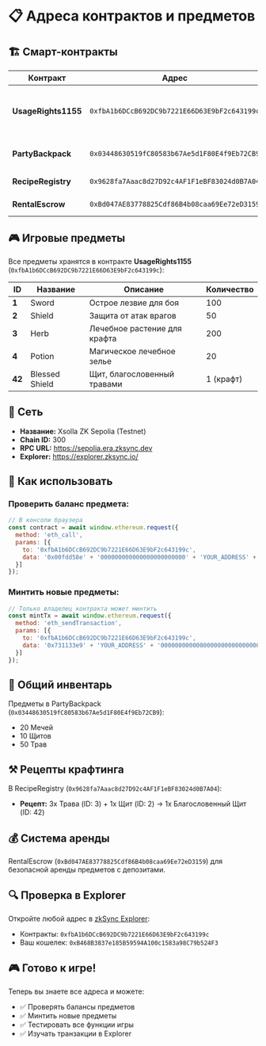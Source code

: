 # 📋 Адреса контрактов и предметов

## 🏗️ Смарт-контракты

| Контракт | Адрес | Описание |
|----------|-------|----------|
| **UsageRights1155** | `0xfbA1b6DCcB692DC9b7221E66D63E9bF2c643199c` | Основной контракт для предметов и прав использования |
| **PartyBackpack** | `0x03448630519fC80583b67Ae5d1F80E4f9Eb72CB9` | Общий инвентарь гильдии |
| **RecipeRegistry** | `0x9628fa7Aaac8d27D92c4AF1F1eBF83024d0B7A04` | Система крафтинга |
| **RentalEscrow** | `0xBd047AE83778825Cdf86B4b08caa69Ee72eD3159` | Система аренды |

## 🎮 Игровые предметы

Все предметы хранятся в контракте **UsageRights1155** (`0xfbA1b6DCcB692DC9b7221E66D63E9bF2c643199c`):

| ID | Название | Описание | Количество |
|----|----------|----------|------------|
| **1** | Sword | Острое лезвие для боя | 100 |
| **2** | Shield | Защита от атак врагов | 50 |
| **3** | Herb | Лечебное растение для крафта | 200 |
| **4** | Potion | Магическое лечебное зелье | 20 |
| **42** | Blessed Shield | Щит, благословенный травами | 1 (крафт) |

## 🔗 Сеть

- **Название:** Xsolla ZK Sepolia (Testnet)
- **Chain ID:** 300
- **RPC URL:** https://sepolia.era.zksync.dev
- **Explorer:** https://explorer.zksync.io/

## 🎯 Как использовать

### Проверить баланс предмета:
```javascript
// В консоли браузера
const contract = await window.ethereum.request({
  method: 'eth_call',
  params: [{
    to: '0xfbA1b6DCcB692DC9b7221E66D63E9bF2c643199c',
    data: '0x00fdd58e' + '000000000000000000000000' + 'YOUR_ADDRESS' + '0000000000000000000000000000000000000000000000000000000000000001'
  }]
});
```

### Минтить новые предметы:
```javascript
// Только владелец контракта может минтить
const mintTx = await window.ethereum.request({
  method: 'eth_sendTransaction',
  params: [{
    to: '0xfbA1b6DCcB692DC9b7221E66D63E9bF2c643199c',
    data: '0x731133e9' + 'YOUR_ADDRESS' + '0000000000000000000000000000000000000000000000000000000000000001' + '0000000000000000000000000000000000000000000000000000000000000064' + '00'
  }]
});
```

## 🎒 Общий инвентарь

Предметы в PartyBackpack (`0x03448630519fC80583b67Ae5d1F80E4f9Eb72CB9`):
- 20 Мечей
- 10 Щитов  
- 50 Трав

## ⚒️ Рецепты крафтинга

В RecipeRegistry (`0x9628fa7Aaac8d27D92c4AF1F1eBF83024d0B7A04`):
- **Рецепт:** 3x Трава (ID: 3) + 1x Щит (ID: 2) → 1x Благословенный Щит (ID: 42)

## 💰 Система аренды

RentalEscrow (`0xBd047AE83778825Cdf86B4b08caa69Ee72eD3159`) для безопасной аренды предметов с депозитами.

## 🔍 Проверка в Explorer

Откройте любой адрес в [zkSync Explorer](https://explorer.zksync.io/):
- Контракты: `0xfbA1b6DCcB692DC9b7221E66D63E9bF2c643199c`
- Ваш кошелек: `0xB468B3837e185B59594A100c1583a98C79b524F3`

## 🎮 Готово к игре!

Теперь вы знаете все адреса и можете:
- ✅ Проверять балансы предметов
- ✅ Минтить новые предметы
- ✅ Тестировать все функции игры
- ✅ Изучать транзакции в Explorer
